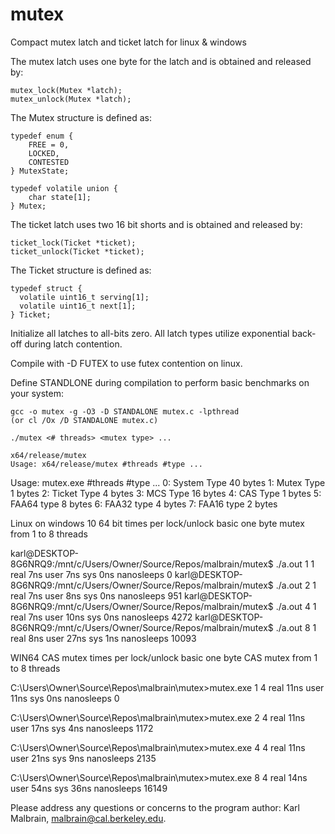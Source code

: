 # mutex
Compact mutex latch and ticket latch for linux &amp; windows

The mutex latch uses one byte for the latch and is obtained and released by:

    mutex_lock(Mutex *latch);
    mutex_unlock(Mutex *latch);

The Mutex structure is defined as:

    typedef enum {
    	FREE = 0,
    	LOCKED,
    	CONTESTED
    } MutexState;

    typedef volatile union {
    	char state[1];
    } Mutex;

The ticket latch uses two 16 bit shorts and is obtained and released by:

    ticket_lock(Ticket *ticket);
    ticket_unlock(Ticket *ticket);
  
The Ticket structure is defined as:
  
    typedef struct {
      volatile uint16_t serving[1];
      volatile uint16_t next[1];
    } Ticket;

Initialize all latches to all-bits zero.  All latch types utilize exponential back-off during latch contention.

Compile with -D FUTEX to use futex contention on linux.

Define STANDLONE during compilation to perform basic benchmarks on your system:

    gcc -o mutex -g -O3 -D STANDALONE mutex.c -lpthread
    (or cl /Ox /D STANDALONE mutex.c)

    ./mutex <# threads> <mutex type> ...

	x64/release/mutex
	Usage: x64/release/mutex #threads #type ...

Usage: mutex.exe #threads #type ...
0: System Type 40 bytes
1: Mutex Type 1 bytes
2: Ticket Type 4 bytes
3: MCS Type 16 bytes
4: CAS Type 1 bytes
5: FAA64 type 8 bytes
6: FAA32 type 4 bytes
7: FAA16 type 2 bytes


Linux on windows 10 64 bit times per lock/unlock basic one byte mutex
from 1 to 8 threads

karl@DESKTOP-8G6NRQ9:/mnt/c/Users/Owner/Source/Repos/malbrain/mutex$ ./a.out 1 1
 real 7ns
 user 7ns
 sys  0ns
 nanosleeps 0
karl@DESKTOP-8G6NRQ9:/mnt/c/Users/Owner/Source/Repos/malbrain/mutex$ ./a.out 2 1
 real 7ns
 user 8ns
 sys  0ns
 nanosleeps 951
karl@DESKTOP-8G6NRQ9:/mnt/c/Users/Owner/Source/Repos/malbrain/mutex$ ./a.out 4 1
 real 7ns
 user 10ns
 sys  0ns
 nanosleeps 4272
karl@DESKTOP-8G6NRQ9:/mnt/c/Users/Owner/Source/Repos/malbrain/mutex$ ./a.out 8 1
 real 8ns
 user 27ns
 sys  1ns
 nanosleeps 10093


WIN64 CAS mutex times per lock/unlock basic one byte CAS mutex
from 1 to 8 threads

C:\Users\Owner\Source\Repos\malbrain\mutex>mutex.exe 1 4
 real 11ns
 user 11ns
 sys  0ns
 nanosleeps 0

C:\Users\Owner\Source\Repos\malbrain\mutex>mutex.exe 2 4
 real 11ns
 user 17ns
 sys  4ns
 nanosleeps 1172

C:\Users\Owner\Source\Repos\malbrain\mutex>mutex.exe 4 4
 real 11ns
 user 21ns
 sys  9ns
 nanosleeps 2135

C:\Users\Owner\Source\Repos\malbrain\mutex>mutex.exe 8 4
 real 14ns
 user 54ns
 sys  36ns
 nanosleeps 16149


Please address any questions or concerns to the program author: Karl Malbrain, malbrain@cal.berkeley.edu.
